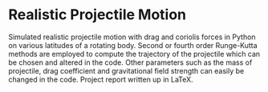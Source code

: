 # Realistic Projectile Motion
Simulated realistic projectile motion with drag and coriolis forces in Python on various latitudes of a rotating body. Second or fourth order Runge-Kutta methods are employed to compute the trajectory of the projectile which can be chosen and altered in the code. Other parameters such as the mass of projectile, drag coefficient and gravitational field strength can easily be changed in the code. Project report written up in LaTeX. 
